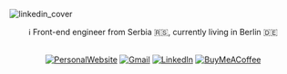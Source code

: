 ![linkedin_cover](https://user-images.githubusercontent.com/2598782/159176974-8936c30c-33d0-4820-80b6-f84f3b73b163.png)

<div align="center">
  ℹ️ Front-end engineer from Serbia 🇷🇸, currently living in Berlin 🇩🇪
</div>
<br>
<div align="center">
  
  [![PersonalWebsite](https://img.shields.io/badge/website-000000?style=for-the-badge&logo=About.me&logoColor=white)](https://www.miloradfilipovic.net/)
  [![Gmail](https://img.shields.io/badge/Gmail-D14836?style=for-the-badge&logo=gmail&logoColor=white)](mailto:milorad.filipovic19@gmail.com)
  [![LinkedIn](https://img.shields.io/badge/linkedin-%230077B5.svg?style=for-the-badge&logo=linkedin&logoColor=white)](https://www.linkedin.com/in/milorad-filipovi%C4%87-47188882/)
  [![BuyMeACoffee](https://img.shields.io/badge/Buy%20Me%20a%20Coffee-ffdd00?style=for-the-badge&logo=buy-me-a-coffee&logoColor=black)](https://www.buymeacoffee.com/mrrd)

</div>
